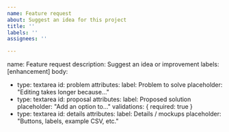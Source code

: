 ```yaml
---
name: Feature request
about: Suggest an idea for this project
title: ''
labels: ''
assignees: ''

---
```


name: Feature request
description: Suggest an idea or improvement
labels: [enhancement]
body:
  - type: textarea
    id: problem
    attributes:
      label: Problem to solve
      placeholder: "Editing takes longer because..."
  - type: textarea
    id: proposal
    attributes:
      label: Proposed solution
      placeholder: "Add an option to..."
    validations: { required: true }
  - type: textarea
    id: details
    attributes:
      label: Details / mockups
      placeholder: "Buttons, labels, example CSV, etc."
